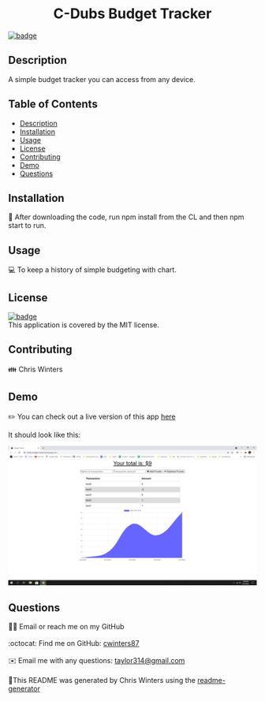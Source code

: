   <h1 align="center">C-Dubs Budget Tracker</h1>
  
[![badge](https://img.shields.io/badge/License-MIT-yellow.svg)](https://opensource.org/licenses/MIT)<br />
## Description
A simple budget tracker you can access from any device.
## Table of Contents
- [Description](#description)
- [Installation](#installation)
- [Usage](#usage)
- [License](#license)
- [Contributing](#contributing)
- [Demo](#demo)
- [Questions](#questions)
## Installation
💾 After downloading the code, run npm install from the CL and then npm start to run.
## Usage
💻 To keep a history of simple budgeting with chart.
## License
[![badge](https://img.shields.io/badge/License-MIT-yellow.svg)](https://opensource.org/licenses/MIT) <br /> This application is covered by the MIT license.
## Contributing
👪 Chris Winters
## Demo

✏️ You can check out a live version of this app [here](https://cdubs-budget-tracker.herokuapp.com/)

It should look like this:

![budget](./img/budget.png)

## Questions
🙋‍♂️ Email or reach me on my GitHub <br />
<br />
:octocat: Find me on GitHub: [cwinters87](https://github.com/cwinters87)<br />
<br />
✉️ Email me with any questions: taylor314@gmail.com<br /><br />
🌟This README was generated by Chris Winters using the [readme-generator](https://github.com/cwinters87/readme-generator)
